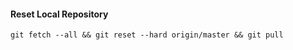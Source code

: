 
#### Reset Local Repository

```
git fetch --all && git reset --hard origin/master && git pull
```
